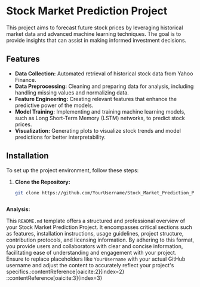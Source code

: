 # Stock Market Prediction Project

This project aims to forecast future stock prices by leveraging historical market data and advanced machine learning techniques. The goal is to provide insights that can assist in making informed investment decisions.

## Features

- **Data Collection:** Automated retrieval of historical stock data from Yahoo Finance.
- **Data Preprocessing:** Cleaning and preparing data for analysis, including handling missing values and normalizing data.
- **Feature Engineering:** Creating relevant features that enhance the predictive power of the models.
- **Model Training:** Implementing and training machine learning models, such as Long Short-Term Memory (LSTM) networks, to predict stock prices.
- **Visualization:** Generating plots to visualize stock trends and model predictions for better interpretability.

## Installation

To set up the project environment, follow these steps:

1. **Clone the Repository:**

   ```bash
   git clone https://github.com/YourUsername/Stock_Market_Prediction_Project.git



**Analysis:**

This `README.md` template offers a structured and professional overview of your Stock Market Prediction Project. It encompasses critical sections such as features, installation instructions, usage guidelines, project structure, contribution protocols, and licensing information. By adhering to this format, you provide users and collaborators with clear and concise information, facilitating ease of understanding and engagement with your project. Ensure to replace placeholders like `YourUsername` with your actual GitHub username and adjust the content to accurately reflect your project's specifics.&#8203;:contentReference[oaicite:2]{index=2}
::contentReference[oaicite:3]{index=3}
 

